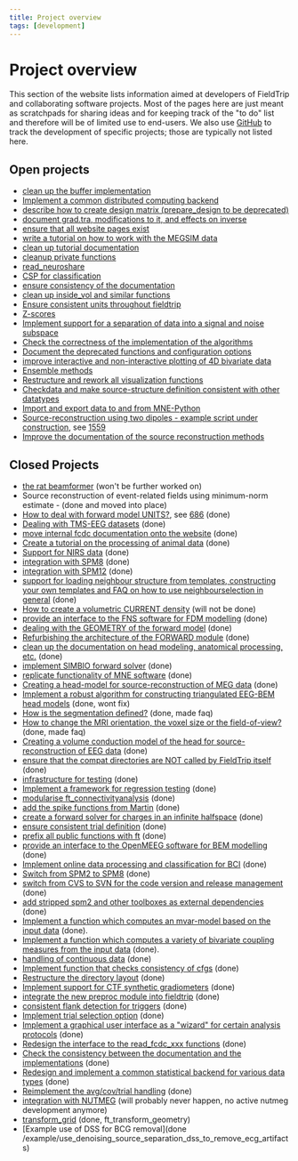 ```yaml
---
title: Project overview
tags: [development]
---
```


# Project overview

This section of the website lists information aimed at developers of FieldTrip and collaborating software projects. Most of the pages here are just meant as scratchpads for sharing ideas and for keeping track of the "to do" list and therefore will be of limited use to end-users. We also use [GitHub](/development/git) to track the development of specific projects; those are typically not listed here.

## Open projects

- [clean up the buffer implementation](/development/project/buffer_v3)
- [Implement a common distributed computing backend](/development/project/distributed)
- [describe how to create design matrix (prepare_design to be deprecated)](/development/project/design)
- [document grad.tra, modifications to it, and effects on inverse](/development/project/tra)
- [ensure that all website pages exist](/development/project/orphans)
- [write a tutorial on how to work with the MEGSIM data](/development/project/megsim)
- [clean up tutorial documentation](/development/project/tutorial_documentation)
- [cleanup private functions](/development/project/cleanup_private_functions)
- [read_neuroshare](/development/project/read_neuroshare)
- [CSP for classification](/development/project/csp)
- [ensure consistency of the documentation](/development/project/documentation)
- [clean up inside_vol and similar functions](/development/project/inside_vol)
- [Ensure consistent units throughout fieldtrip](/development/project/units)
- [Z-scores](/development/project/zscores)
- [Implement support for a separation of data into a signal and noise subspace](/development/project/subspace)
- [Check the correctness of the implementation of the algorithms](/development/project/correctness)
- [Document the deprecated functions and configuration options](/development/deprecated)
- [improve interactive and non-interactive plotting of 4D bivariate data](/development/project/visualization)
- [Ensemble methods](/development/project/ensemblemethods)
- [Restructure and rework all visualization functions](/development/project/restructure_and_rework_all_visualization_functions)
- [Checkdata and make source-structure definition consistent with other datatypes](/development/project/checkdata)
- [Import and export data to and from MNE-Python](/development/project/integrate_with_mne)
- [Source-reconstruction using two dipoles - example script under construction](/development/project/symmetric_dipoles), see [1559](http://bugzilla.fieldtriptoolbox.org/show_bug.cgi?id=1559)
- [Improve the documentation of the source reconstruction methods](/development/project/documentation_source)

## Closed Projects

- [the rat beamformer](/development/project/rat) (won't be further worked on)
- Source reconstruction of event-related fields using minimum-norm estimate - (done and moved into place)
- [How to deal with forward model UNITS?](/development/project/fwdunits), see [686](http://bugzilla.fieldtriptoolbox.org/show_bug.cgi?id=686) (done)
- [Dealing with TMS-EEG datasets](/development/project/eeg_tms) (done)
- [move internal fcdc documentation onto the website](/development/project/move_internal_fcdc_documentation_onto_the_wiki) (done)
- [Create a tutorial on the processing of animal data](/development/project/animal) (done)
- [Support for NIRS data](/development/project/nirs) (done)
- [integration with SPM8](/development/project/spm8) (done)
- [integration with SPM12](/development/project/spm12) (done)
- [support for loading neighbour structure from templates, constructing your own templates and FAQ on how to use neighbourselection in general](/development/project/neighbourtemplates) (done)
- [How to create a volumetric CURRENT density](/development/project/curdens) (will not be done)
- [provide an interface to the FNS software for FDM modelling](/development/project/fns) (done)
- [dealing with the GEOMETRY of the forward model](/development/project/fwdarch2) (done)
- [Refurbishing the architecture of the FORWARD module](/development/project/fwdarch) (done)
- [clean up the documentation on head modeling, anatomical processing, etc.](/development/project/geometry_documentation) (done)
- [implement SIMBIO forward solver](/development/project/simbio_plan) (done)
- [replicate functionality of MNE software](/development/project/replicate_functionality_of_mne_software) (done)
- [Creating a head-model for source-reconstruction of MEG data](/development/project/headmodel_tutorial) (done)
- [Implement a robust algorithm for constructing triangulated EEG-BEM head models](/development/project/bemmodel) (done, wont fix)
- [How is the segmentation defined?](/faq/how_is_the_segmentation_defined) (done, made faq)
- [How to change the MRI orientation, the voxel size or the field-of-view?](/faq/how_change_mri_orientation_size_fov) (done, made faq)
- [Creating a volume conduction model of the head for source-reconstruction of EEG data](/development/project/headmodel_tutorial_eeg) (done)
- [ensure that the compat directories are NOT called by FieldTrip itself](/development/project/compat) (done)
- [infrastructure for testing](/development/project/infrastructure_for_testing) (done)
- [Implement a framework for regression testing](/development/project/testing) (done)
- [modularise ft_connectivityanalysis](/development/project/modularise_ft_connectivityanalysis) (done)
- [add the spike functions from Martin](/development/project/spike) (done)
- [create a forward solver for charges in an infinite halfspace](/development/project/halfspace) (done)
- [ensure consistent trial definition](/development/project/ensure_consistent_trial_definition) (done)
- [prefix all public functions with ft](/development/project/prefix) (done)
- [provide an interface to the OpenMEEG software for BEM modelling](/development/project/openmeeg) (done)
- [Implement online data processing and classification for BCI](/development/project/bci) (done)
- [Switch from SPM2 to SPM8](/development/project/switch_from_spm2_to_spm8) (done)
- [switch from CVS to SVN for the code version and release management](/development/svn) (done)
- [add stripped spm2 and other toolboxes as external dependencies](/development/project/external_dependencies) (done)
- [Implement a function which computes an mvar-model based on the input data](/development/project/mvaranalysis) (done).
- [Implement a function which computes a variety of bivariate coupling measures from the input data](/development/project/couplinganalysis) (done).
- [handling of continuous data](/development/project/continuous) (done)
- [Implement function that checks consistency of cfgs](/development/project/checkconfig) (done)
- [Restructure the directory layout](/development/project/directorylayout) (done)
- [Implement support for CTF synthetic gradiometers](/development/project/synthetic_grad) (done)
- [integrate the new preproc module into fieldtrip](/development/project/merge_preproc) (done)
- [consistent flank detection for triggers](/development/project/trigger) (done)
- [Implement trial selection option](/development/project/trialselect) (done)
- [Implement a graphical user interface as a "wizard" for certain analysis protocols](/development/project/wizard) (done)
- [Redesign the interface to the read_fcdc_xxx functions](/development/project/read_fcdc_xxx) (done)
- [Check the consistency between the documentation and the implementations](/development/project/consistency) (done)
- [Redesign and implement a common statistical backend for various data types](/development/project/statistics) (done)
- [Reimplement the avg/cov/trial handling](/development/project/timelockanalysis) (done)
- [integration with NUTMEG](/development/project/nutmeg) (will probably never happen, no active nutmeg development anymore)
- [transform_grid](/development/project/transform_grid) (done, ft_transform_geometry)
- [Example use of DSS for BCG removal](done /example/use_denoising_source_separation_dss_to_remove_ecg_artifacts)
